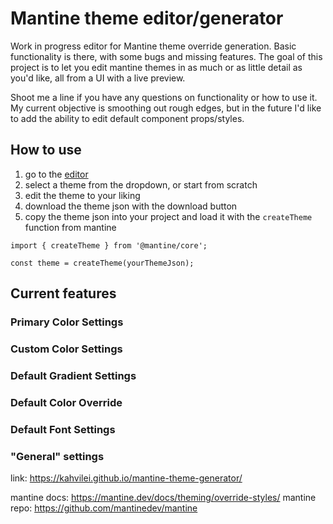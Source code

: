 # Mantine theme editor/generator 

Work in progress editor for Mantine theme override generation. Basic functionality is there, with some bugs and missing features. The goal of this project is to let you edit mantine themes in as much or as little detail as you'd like, all from a UI with a live preview.

Shoot me a line if you have any questions on functionality or how to use it. My current objective is smoothing out rough edges, but in the future I'd like to add the ability to edit default component props/styles.

## How to use

1. go to the [editor](https://kahvilei.github.io/mantine-theme-generator/)
2. select a theme from the dropdown, or start from scratch
3. edit the theme to your liking
4. download the theme json with the download button
5. copy the theme json into your project and load it with the `createTheme` function from mantine

```tsx
import { createTheme } from '@mantine/core';

const theme = createTheme(yourThemeJson);
```

## Current features

### Primary Color Settings

### Custom Color Settings

### Default Gradient Settings

### Default Color Override

### Default Font Settings

### "General" settings



link: https://kahvilei.github.io/mantine-theme-generator/

mantine docs: https://mantine.dev/docs/theming/override-styles/
mantine repo: https://github.com/mantinedev/mantine
